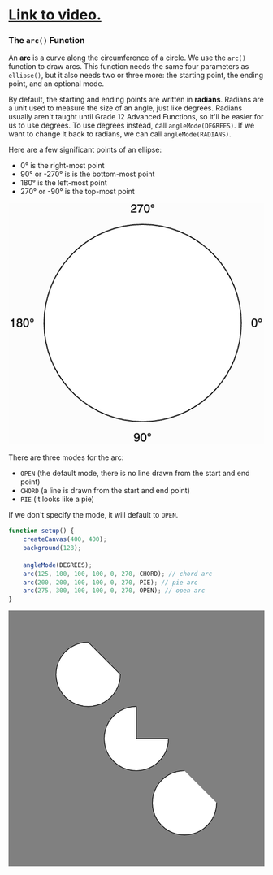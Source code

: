 # [Link to video.](https://www.youtube.com/watch?v=73LGvA1G0tQ&list=PLVD25niNi0BkHx4xw7IW9oDaq5V0wJF7V)

### The `arc()` Function

An **arc** is a curve along the circumference of a circle. We use the `arc()` function to draw arcs. This function needs the same four parameters as `ellipse()`, but it also needs two or three more: the starting point, the ending point, and an optional mode. 

By default, the starting and ending points are written in **radians**. Radians are a unit used to measure the size of an angle, just like degrees. Radians usually aren't taught until Grade 12 Advanced Functions, so it'll be easier for us to use degrees. To use degrees instead, call `angleMode(DEGREES)`. If we want to change it back to radians, we can call `angleMode(RADIANS)`.

Here are a few significant points of an ellipse:

*  0° is the right-most point
*  90° or -270° is is the bottom-most point
*  180° is the left-most point
*  270° or -90°  is the top-most point

![](../../Images/arc_angles.png)

There are three modes for the arc:

* `OPEN` (the default mode, there is no line drawn from the start and end point)
* `CHORD` (a line is drawn from the start and end point)
* `PIE` (it looks like a pie)

If we don't specify the mode, it will default to `OPEN`.

```javascript
function setup() {
    createCanvas(400, 400);
    background(128);

    angleMode(DEGREES);
    arc(125, 100, 100, 100, 0, 270, CHORD); // chord arc
    arc(200, 200, 100, 100, 0, 270, PIE); // pie arc
    arc(275, 300, 100, 100, 0, 270, OPEN); // open arc
}
```

![](../../Images/arcs.png)

